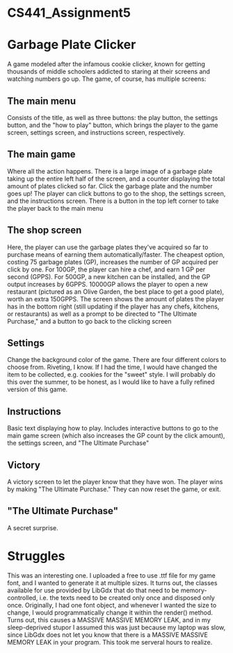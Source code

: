 # CS441_Assignment5
# Garbage Plate Clicker
A game modeled after the infamous cookie clicker, known for getting thousands of middle schoolers addicted to staring at their screens and 
watching numbers go up.
The game, of course, has multiple screens:
## The main menu
Consists of the title, as well as three buttons: the play button, the settings button, and the "how to play" button, which brings the 
player to the game screen, settings screen, and instructions screen, respectively.
## The main game
Where all the action happens. There is a large image of a garbage plate taking up the entire left half of the screen, and a counter 
displaying the total amount of plates clicked so far. Click the garbage plate and the number goes up! The player can click buttons to go 
to the shop, the settings screen, and the instructions screen. There is a button in the top left corner to take the player back to the main menu
## The shop screen
Here, the player can use the garbage plates they've acquired so far to purchase means of earning them automatically/faster. The cheapest 
option, costing 75 garbage plates (GP), increases the number of GP acquired per click by one. For 100GP, the player can hire a chef, and 
earn 1 GP per second (GPPS). For 500GP, a new kitchen can be installed, and the GP output increases by 6GPPS. 10000GP allows the player to 
open a new restaurant (pictured as an Olive Garden, the best place to get a good plate), worth an extra 150GPPS. The screen shows the 
amount of plates the player has in the bottom right (still updating if the player has any chefs, kitchens, or restaurants) as well as a 
prompt to be directed to "The Ultimate Purchase," and a button to go back to the clicking screen
## Settings
Change the background color of the game. There are four different colors to choose from. Riveting, I know. If I had the time, I would have 
changed the item to be collected, e.g. cookies for the "sweet" style. I will probably do this over the summer, to be honest, as I would 
like to have a fully refined version of this game.
## Instructions
Basic text displaying how to play. Includes interactive buttons to go to the main game screen (which also increases the GP count by the 
click amount), the settings screen, and "The Ultimate Purchase"
## Victory
A victory screen to let the player know that they have won. The player wins by making "The Ultimate Purchase." They can now reset the game, or exit.
## "The Ultimate Purchase"
A secret surprise.

# Struggles
This was an interesting one. I uploaded a free to use .ttf file for my game font, and I wanted to generate it at multiple sizes. It turns 
out, the classes available for use provided by LibGdx that do that need to be memory-controlled, i.e. the texts need to be created only 
once and disposed only once. Originally, I had one font object, and whenever I wanted the size to change, I would programmatically change 
it within the render() method. Turns out, this causes a MASSIVE MASSIVE MEMORY LEAK, and in my sleep-deprived stupor I assumed this was 
just because my laptop was slow, since LibGdx does not let you know that there is a MASSIVE MASSIVE MEMORY LEAK in your program. This 
took me serveral hours to realize.
